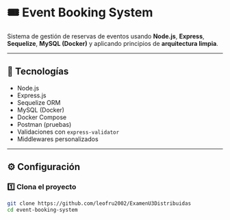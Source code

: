 # 🎟️ Event Booking System

Sistema de gestión de reservas de eventos usando **Node.js**, **Express**, **Sequelize**, **MySQL (Docker)** y aplicando principios de **arquitectura limpia**.

---

## 🚀 Tecnologías
- Node.js
- Express.js
- Sequelize ORM
- MySQL (Docker)
- Docker Compose
- Postman (pruebas)
- Validaciones con `express-validator`
- Middlewares personalizados

---

## ⚙️ Configuración

### 1️⃣ Clona el proyecto
```bash
git clone https://github.com/leofru2002/ExamenU3Distribuidas
cd event-booking-system

